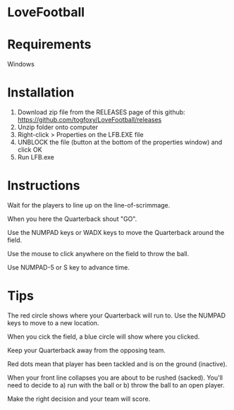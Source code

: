 # LoveFootball

Requirements
============

Windows

Installation
============

1. Download zip file from the RELEASES page of this github: 
    https://github.com/togfoxy/LoveFootball/releases
2. Unzip folder onto computer
3. Right-click > Properties on the LFB.EXE file 
4. UNBLOCK the file (button at the bottom of the properties window) and click OK
5. Run LFB.exe

Instructions
============

Wait for the players to line up on the line-of-scrimmage.

When you here the Quarterback shout "GO".

Use the NUMPAD keys or WADX keys to move the Quarterback around the field.

Use the mouse to click anywhere on the field to throw the ball.

Use NUMPAD-5 or S key to advance time.


Tips
====

The red circle shows where your Quarterback will run to. Use the NUMPAD keys to move to a new location.

When you cick the field, a blue circle will show where you clicked.

Keep your Quarterback away from the opposing team.

Red dots mean that player has been tackled and is on the ground (inactive).

When your front line collapses you are about to be rushed (sacked). You'll need to decide to a) run with the ball or b) throw the ball to an open player.

Make the right decision and your team will score.





